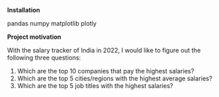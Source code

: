 **Installation**

pandas
numpy
matplotlib
plotly

**Project motivation**

With the salary tracker of India in 2022, I would like to figure out the following three questions:
1. Which are the top 10 companies that pay the highest salaries?
2. Which are the top 5 cities/regions with the highest average salaries?
3. Which are the top 5 job titles with the highest salaries?
   
